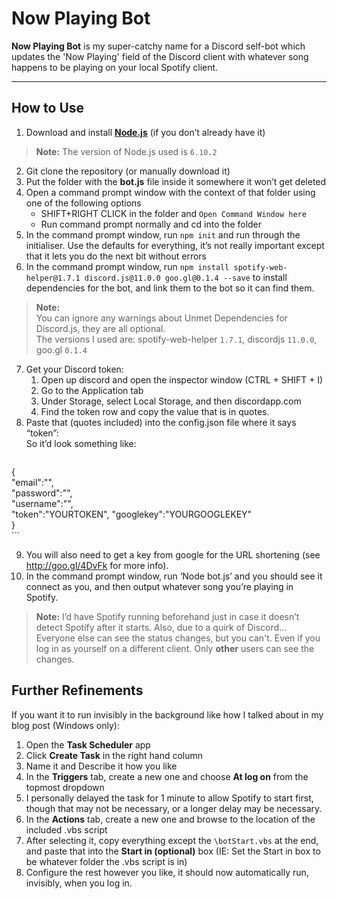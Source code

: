 Now Playing Bot
===================


**Now Playing Bot** is my super-catchy name for a Discord self-bot which updates the 'Now Playing' field of the Discord client with whatever song happens to be playing on your local Spotify client.

----------


How to Use
----------------
1. Download and install [**Node.js**](https://nodejs.org) (if you don’t already have it)
>**Note:**
>The version of Node.js used is `6.10.2`

2. Git clone the repository (or manually download it)
3. Put the folder with the **bot.js** file inside it somewhere it won’t get deleted
4. Open a command prompt window with the context of that folder using one of the following options
	* SHIFT+RIGHT CLICK in the folder and `Open Command Window here`
	* Run command prompt normally and cd into the folder
5. In the command prompt window, run `npm init` and run through the initialiser. Use the defaults for everything, it’s not really important except that it lets you do the next bit without errors
6. In the command prompt window, run `npm install spotify-web-helper@1.7.1 discord.js@11.0.0 goo.gl@0.1.4 --save` to install dependencies for the bot, and link them to the bot so it can find them.
>**Note:**  
>You can ignore any warnings about Unmet Dependencies for Discord.js, they are all optional.  
>The versions I used are: spotify-web-helper `1.7.1`, discordjs `11.0.0`, goo.gl `0.1.4`

7. Get your Discord token:
	1. Open up discord and open the inspector window (CTRL + SHIFT + I)
	2. Go to the Application tab
	3. Under Storage, select Local Storage, and then discordapp.com
	4. Find the token row and copy the value that is in quotes.
8. Paste that (quotes included) into the config.json file where it says “token”:  
So it’d look something like:  
	```    
{  
	    "email":"",   
	    "password":"",     
	    "username":"",     
	    "token":"YOURTOKEN",
	    "googlekey":"YOURGOOGLEKEY"     
}  
	```

9. You will also need to get a key from google for the URL shortening (see http://goo.gl/4DvFk for more info).
10. In the command prompt window, run ‘Node bot.js’ and you should see it connect as you, and then output whatever song you’re playing in Spotify. 
>**Note:**
>I’d have Spotify running beforehand just in case it doesn’t detect Spotify after it starts. 
>Also, due to a quirk of Discord... Everyone else can see the status changes, but you can't. Even if you log in as yourself on a different client. Only **other** users can see the changes.

 Further Refinements
------------------------------
If you want it to run invisibly in the background like how I talked about in my blog post (Windows only):

1. Open the **Task Scheduler** app
2. Click **Create Task** in the right hand column
3. Name it and Describe it how you like
4. In the **Triggers** tab, create a new one and choose **At log on** from the topmost dropdown
5. I personally delayed the task for 1 minute to allow Spotify to start first, though that may not be necessary, or a longer delay may be necessary.
6. In the **Actions** tab, create a new one and browse to the location of the included .vbs script
7. After selecting it, copy everything except the `\botStart.vbs` at the end, and paste that into the **Start in (optional)** box (IE: Set the Start in box to be whatever folder the .vbs script is in)
8. Configure the rest however you like, it should now automatically run, invisibly, when you log in.
